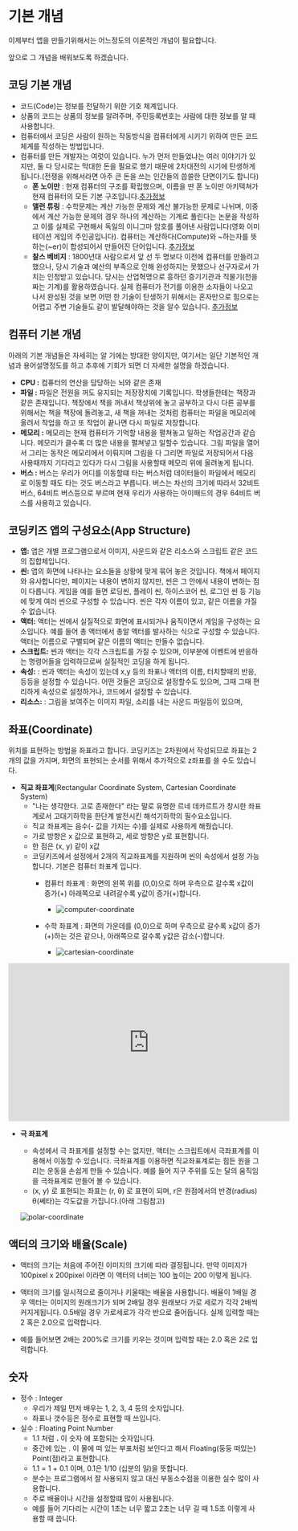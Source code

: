 # 기본 개념

이제부터 앱을 만들기위해서는 어느정도의 이론적인 개념이 필요합니다.

앞으로 그 개념을 배워보도록 하겠습니다.

## 코딩 기본 개념
* 코드(Code)는 정보를 전달하기 위한 기호 체계입니다.
* 상품의 코드는 상품의 정보를 알려주며, 주민등록번호는 사람에 대한 정보를 알 때 사용합니다.
* 컴퓨터에서 코딩은 사람이 원하는 작동방식을 컴퓨터에게 시키기 위하여 만든 코드체계를 작성하는 방법입니다.
* 컴퓨터를 만든 개발자는 여럿이 있습니다. 누가 먼저 만들었냐는 여러 이야기가 있지만, 둘 다 당시로는 막대한 돈을 필요로 했기 때문에 2차대전의 시기에 탄생하게 됩니다.(전쟁을 위해서라면 아주 큰 돈을 쓰는 인간들의 씁쓸한 단면이기도 합니다)
    * **폰 노이만** : 현재 컴퓨터의 구조를 확립했으며, 이름을 딴 폰 노이만 아키텍쳐가 현재 컴퓨터의 모든 기본 구조입니다.[추가정보](https://namu.wiki/w/존%20폰%20노이만?from=폰%20노이만)
    * **앨런 튜링** : 수학문제는 계산 가능한 문제와 계산 불가능한 문제로 나뉘며, 이중에서 계산 가능한 문제의 경우 하나의 계산하는 기계로 풀린다는 논문을 작성하고 이를 실제로 구현해서 독일의 이니그마 암호를 풀어낸 사람입니다(영화 이미테이션 게임의 주인공입니다). 컴퓨터는 계산하다(Compute)와 ~하는자를 뜻하는(~er)이 합성되어서 만들어진 단어입니다. [추가정보](https://namu.wiki/w/앨런%20튜링)
    * **찰스 베비지** : 1800년대 사람으로서 앞 선 두 명보다 이전에 컴퓨터를 만들려고 했으나, 당시 기술과 예산의 부족으로 인해 완성하지는 못했으나 선구자로서 가치는 인정받고 있습니다. 당시는 산업혁명으로 흥하던 증기기관과 직물기(천을 짜는 기계)를 활용하였습니다. 실제 컴퓨터가 전기를 이용한 소자들이 나오고 나서 완성된 것을 보면 어떤 한 기술이 탄생하기 위해서는 혼자만으로 힘으로는 어렵고 주변 기술들도 같이 발달해야하는 것을 알수 있습니다. [추가정보](https://namu.wiki/w/찰스%20배비지)

## 컴퓨터 기본 개념
아래의 기본 개념들은 자세히는 알 기에는 방대한 양이지만, 여기서는 일단 기본적인 개념과 용어설명정도를 하고 추후에 기회가 되면 더 자세한 설명을 하겠습니다.
* **CPU :** 컴퓨터의 연산을 담당하는 뇌와 같은 존재
* **파일 :** 파일은 전원을 꺼도 유지되는 저장장치에 기록입니다. 학생들한테는 책장과 같은 존재입니다. 책장에서 책을 꺼내서 책상위에 놓고 공부하고 다시 다른 공부를 위해서는 책을 책장에 돌려놓고, 새 책을 꺼내는 것처럼 컴퓨터는 파일을 메모리에 올려서 작업을 하고 또 작업이 끝나면 다시 파일로 저장합니다.
* **메모리 :** 메모리는 현재 컴퓨터가 기억할 내용을 펼쳐놓고 일하는 작업공간과 같습니다. 메모리가 클수록 더 많은 내용을 펼쳐넣고 일할수 있습니다. 그림 파일을 열어서 그리는 동작은 메모리에서 이뤄지며 그림을 다 그리면 파일로 저장되어서 다음 사용때까지 기다리고 있다가 다시 그림을 사용할때 메모리 위에 올려놓게 됩니다.
* **버스 :** 버스는 우리가 어디를 이동할떄 타는 버스처럼 데이터들이 파일에서 메모리로 이동할 때도 타는 것도 버스라고 부릅니다. 버스는 차선의 크기에 따라서 32비트 버스, 64비트 버스등으로 부르며 현재 우리가 사용하는 아이패드의 경우 64비트 버스를 사용하고 있습니다.

## 코딩키즈 앱의 구성요소(App Structure)

* **앱:** 앱은 개별 프로그램으로서 이미지, 사운드와 같은 리소스와 스크립트 같은 코드의 집합체입니다.
* **씬:** 앱의 화면에 나타나는 요소들을 상황에 맞게 묶어 놓은 것입니다. 책에서 페이지와 유사합니다만, 페이지는 내용이 변하지 않지만, 씬은 그 안에서 내용이 변하는 점이 다릅니다. 게임을 예를 들면 로딩씬, 플레이 씬, 하이스코어 씬, 로그인 씬 등 기능에 맞게 여러 씬으로 구성할 수 있습니다. 씬은 각자 이름이 있고, 같은 이름을 가질 수 없습니다.
* **액터:** 액터는 씬에서 실질적으로 화면에 표시되거나 움직이면서 게임을 구성하는 요소입니다. 예를 들어 총 액터에서 총알 액터를 발사하는 식으로 구성할 수 있습니다. 액터는 이름으로 구별되며 같은 이름의 액터는 만들수 없습니다.
* **스크립트:** 씬과 액터는 각각 스크립트를 가질 수 있으며, 이부분에 이벤트에 반응하는 명령어들을 입력하므로써 실질적인 코딩을 하게 됩니다.
* **속성:** : 씬과 액터는 속성이 있는데 x,y 등의 좌표나 액터의 이름, 터치할때의 반응, 등등을 설정할 수 있습니다. 어떤 것들은 코딩으로 설정할수도 있으며, 그때 그때 편리하게 속성으로 설정하거나, 코드에서 설정할 수 있습니다.
* **리소스:** : 그림을 보여주는 이미지 파일, 소리를 내는 사운드 파일등이 있으며, 

## 좌표(Coordinate)

위치를 표현하는 방법을 좌표라고 합니다. 코딩키즈는 2차원에서 작성되므로 좌표는 2개의 값을 가지며, 
화면의 표현되는 순서를 위해서 추가적으로 z좌표를 쓸 수도 있습니다.

* **직교 좌표계**(Rectangular Coordinate System, Cartesian Coordinate System)
    * "나는 생각한다. 고로 존재한다" 라는 말로 유명한 르네 데카르트가 창시한 좌표계로서 고대기하학을 한단계 발전시킨 해석기하학의 필수요소입니다.
    * 직교 좌표계는 음수(- 값을 가지는 수)를 실제로 사용하게 해줬습니다.
    * 가로 방향은 x 값으로 표현하고, 세로 방향은 y로 표현합니다.
    * 한 점은 (x, y) 같이 x값
    * 코딩키즈에서 설정에서 2개의 직교좌표계를 지원하며 씬의 속성에서 설정 가능합니다. 기본은 컴퓨터 좌표계 입니다.
        * 컴퓨터 좌표계 : 화면의 왼쪽 위를 (0,0)으로 하며 우측으로 갈수록 x값이 증가(+) 아래쪽으로 내려갈수록 y값이 증가(+)합니다.
            * ![computer-coordinate](assets/computer_coordinate.png)    

        * 수학 좌표계 : 화면의 가운데를 (0,0)으로 하며 우측으로 갈수록 x값이 증가(+)하는 것은 같으나, 아래쪽으로 갈수록 y값은 감소(-)합니다.        
            * ![cartesian-coordinate](assets/cartesian_coordinate.png)    

<iframe style="display:block;margin:auto;" width="560" height="315" src="https://www.youtube.com/embed/f8iw5siRu7g?rel=0" frameborder="0" allow="autoplay; encrypted-media" allowfullscreen></iframe>


* **극 좌표계**
    * 속성에서 극 좌표계를 설정할 수는 없지만, 액터는 스크립트에서 극좌표계를 이용해서 이동할 수 있습니다. 극좌표계를 이용하면 직교좌표계로는 힘든 원을 그리는 운동을 손쉽게 만들 수 있습니다. 예를 들어 지구 주위를 도는 달의 움직임을 극좌표계로 만들어 볼 수 있습니다.
    * (x, y) 로 표현되는 좌표는 (r, θ) 로 표현이 되며, r은 원점에서의 반경(radius) θ(쎄타)는 각도값을 가집니다.(아래 그림참고)

    ![polar-coordinate](assets/polar_coordinate.png)    


## 액터의 크기와 배율(Scale)

* 액터의 크기는 처음에 주어진 이미지의 크기에 따라 결정됩니다. 만약 이미지가 100pixel x 200pixel 이라면 이 액터의 너비는 100 높이는 200 이렇게 됩니다.
* 액터의 크기를 일시적으로 줄이거나 키울때는 배율을 사용합니다. 배율이 1배일 경우 액터는 이미지의 원래크기가 되며 2배일 경우 원래보다 가로 세로가 각각 2배씩 커지게됩니다. 0.5배일 경우 가로세로가 각각 반으로 줄어듭니다. 실제 입력할 때는 2 혹은 2.0으로 입력합니다.

* 예를 들어보면 2배는 200%로 크기를 키우는 것이며 입력할 때는 2.0 혹은 2로 입력합니다.

## 숫자

* 정수 : Integer
    * 우리가 제일 먼저 배우는 1, 2, 3, 4 등의 숫자입니다.
    * 좌표나 갯수등은 정수로 표현할 때 쓰입니다.
* 실수 : Floating Point Number
  * 1.1 처럼 **.** 이 숫자 에 포함되는 숫자입니다.
  * 중간에 있는 . 이 물에 떠 있는 부표처럼 보인다고 해서 Floating(둥둥 떠있는) Point(점)라고 표현합니다.
  * 1.1 = 1 + 0.1 이며, 0.1은 1/10 (십분의 일)을 뜻합니다.
  * 분수는 프로그램에서 잘 사용되지 않고 대신 부동소수점을 이용한 실수 많이 사용합니다.
  * 주로 배율이나 시간을 설정할떄 많이 사용됩니다. 
  * 예를 들어 기다리는 시간이 1초는 너무 짧고 2초는 너무 길 때 1.5초 이렇게 사용할 때 씁니다.

  
  


